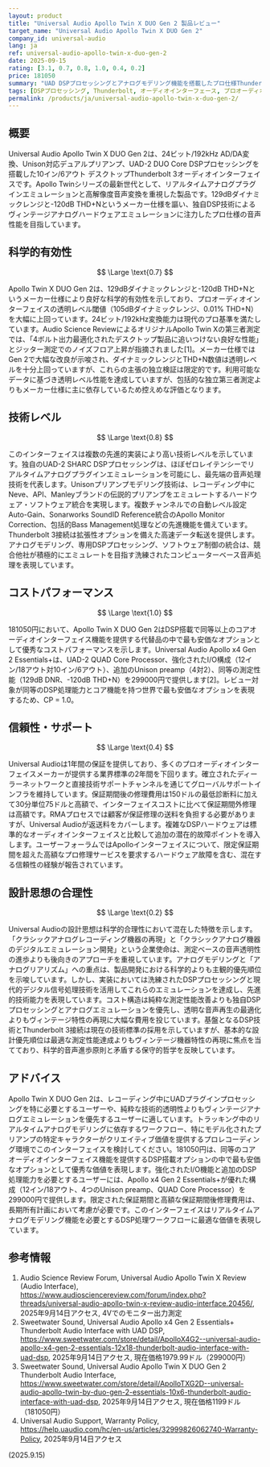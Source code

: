 ```yaml
---
layout: product
title: "Universal Audio Apollo Twin X DUO Gen 2 製品レビュー"
target_name: "Universal Audio Apollo Twin X DUO Gen 2"
company_id: universal-audio
lang: ja
ref: universal-audio-apollo-twin-x-duo-gen-2
date: 2025-09-15
rating: [3.1, 0.7, 0.8, 1.0, 0.4, 0.2]
price: 181050
summary: "UAD DSPプロセッシングとアナログモデリング機能を搭載したプロ仕様Thunderbolt 3オーディオインターフェイス。技術的性能は優秀だが、現在の市場ではコストパフォーマンスに課題がある。"
tags: [DSPプロセッシング, Thunderbolt, オーディオインターフェース, プロオーディオ, レコーディング]
permalink: /products/ja/universal-audio-apollo-twin-x-duo-gen-2/
---
```

## 概要

Universal Audio Apollo Twin X DUO Gen 2は、24ビット/192kHz AD/DA変換、Unison対応デュアルプリアンプ、UAD-2 DUO Core DSPプロセッシングを搭載した10イン/6アウト デスクトップThunderbolt 3オーディオインターフェイスです。Apollo Twinシリーズの最新世代として、リアルタイムアナログプラグインエミュレーションと高解像度音声変換を重視した製品です。129dBダイナミックレンジと-120dB THD+Nというメーカー仕様を謳い、独自DSP技術によるヴィンテージアナログハードウェアエミュレーションに注力したプロ仕様の音声性能を目指しています。

## 科学的有効性

$$ \Large \text{0.7} $$

Apollo Twin X DUO Gen 2は、129dBダイナミックレンジと-120dB THD+Nというメーカー仕様により良好な科学的有効性を示しており、プロオーディオインターフェイスの透明レベル閾値（105dBダイナミックレンジ、0.01% THD+N）を大幅に上回っています。24ビット/192kHz変換能力は現代のプロ基準を満たしています。Audio Science ReviewによるオリジナルApollo Twin Xの第三者測定では、「4ボルト出力最適化されたデスクトップ製品に追いつけない良好な性能」とジッター測定でのノイズフロア上昇が指摘されました[1]。メーカー仕様ではGen 2で大幅な改良が示唆され、ダイナミックレンジとTHD+N数値は透明レベルを十分上回っていますが、これらの主張の独立検証は限定的です。利用可能なデータに基づき透明レベル性能を達成していますが、包括的な独立第三者測定よりもメーカー仕様に主に依存しているため控えめな評価となります。

## 技術レベル

$$ \Large \text{0.8} $$

このインターフェイスは複数の先進的実装により高い技術レベルを示しています。独自のUAD-2 SHARC DSPプロセッシングは、ほぼゼロレイテンシーでリアルタイムアナログプラグインエミュレーションを可能にし、最先端の音声処理技術を代表します。Unisonプリアンプモデリング技術は、レコーディング中にNeve、API、Manleyブランドの伝説的プリアンプをエミュレートするハードウェア・ソフトウェア統合を実現します。複数チャンネルでの自動レベル設定Auto-Gain、Sonarworks SoundID Reference統合のApollo Monitor Correction、包括的Bass Management処理などの先進機能を備えています。Thunderbolt 3接続は拡張性オプションを備えた高速データ転送を提供します。アナログモデリング、専用DSPプロセッシング、ソフトウェア制御の統合は、競合他社が積極的にエミュレートを目指す洗練されたコンピューターベース音声処理を表現しています。

## コストパフォーマンス

$$ \Large \text{1.0} $$

181050円において、Apollo Twin X DUO Gen 2はDSP搭載で同等以上のコアオーディオインターフェイス機能を提供する代替品の中で最も安価なオプションとして優秀なコストパフォーマンスを示します。Universal Audio Apollo x4 Gen 2 Essentials+は、UAD-2 QUAD Core Processor、強化されたI/O構成（12イン/18アウト対10イン/6アウト）、追加のUnison preamp（4対2）、同等の測定性能（129dB DNR、-120dB THD+N）を299000円で提供します[2]。レビュー対象が同等のDSP処理能力とコア機能を持つ世界で最も安価なオプションを表現するため、CP = 1.0。

## 信頼性・サポート

$$ \Large \text{0.4} $$

Universal Audioは1年間の保証を提供しており、多くのプロオーディオインターフェイスメーカーが提供する業界標準の2年間を下回ります。確立されたディーラーネットワークと直接技術サポートチャンネルを通じてグローバルサポートインフラを維持しています。保証期間後の修理費用は150ドルの最低診断料に加えて30分単位75ドルと高額で、インターフェイスコストに比べて保証期間外修理は高額です。RMAプロセスでは顧客が保証修理の送料を負担する必要がありますが、Universal Audioが返送料をカバーします。複雑なDSPハードウェアは標準的なオーディオインターフェイスと比較して追加の潜在的故障ポイントを導入します。ユーザーフォーラムではApolloインターフェイスについて、限定保証期間を超えた高額なプロ修理サービスを要求するハードウェア故障を含む、混在する信頼性の経験が報告されています。

## 設計思想の合理性

$$ \Large \text{0.2} $$

Universal Audioの設計思想は科学的合理性において混在した特徴を示します。「クラシックアナログレコーディング機器の再現」と「クラシックアナログ機器のデジタルエミュレーション開発」という企業使命は、測定ベースの音声透明性の進歩よりも後向きのアプローチを重視しています。アナログモデリングと「アナログリアリズム」への重点は、製品開発における科学的よりも主観的優先順位を示唆しています。しかし、実装においては洗練されたDSPプロセッシングと現代的デジタル信号処理技術を活用してこれらのエミュレーションを達成し、先進的技術能力を表現しています。コスト構造は純粋な測定性能改善よりも独自DSPプロセッシングとアナログエミュレーションを優先し、透明な音声再生の最適化よりもヴィンテージ特性の再現に大幅な費用を投じています。基盤となるDSP技術とThunderbolt 3接続は現在の技術標準の採用を示していますが、基本的な設計優先順位は最適な測定性能達成よりもヴィンテージ機器特性の再現に焦点を当てており、科学的音声進歩原則と矛盾する保守的哲学を反映しています。

## アドバイス

Apollo Twin X DUO Gen 2は、レコーディング中にUADプラグインプロセッシングを特に必要とするユーザーや、純粋な技術的透明性よりもヴィンテージアナログエミュレーションを優先するユーザーに適しています。トラッキング中のリアルタイムアナログモデリングに依存するワークフロー、特にモデル化されたプリアンプの特定キャラクターがクリエイティブ価値を提供するプロレコーディング環境でこのインターフェイスを検討してください。181050円は、同等のコアオーディオインターフェイス機能を提供するDSP搭載オプションの中で最も安価なオプションとして優秀な価値を表現します。強化されたI/O機能と追加のDSP処理能力を必要とするユーザーには、Apollo x4 Gen 2 Essentials+が優れた構成（12イン/18アウト、4つのUnison preamp、QUAD Core Processor）を299000円で提供します。限定された保証期間と高額な保証期間後修理費用は、長期所有計画において考慮が必要です。このインターフェイスはリアルタイムアナログモデリング機能を必要とするDSP処理ワークフローに最適な価値を表現しています。

## 参考情報

1. Audio Science Review Forum, Universal Audio Apollo Twin X Review (Audio Interface), https://www.audiosciencereview.com/forum/index.php?threads/universal-audio-apollo-twin-x-review-audio-interface.20456/, 2025年9月14日アクセス, 4Vでのモニター出力測定
2. Sweetwater Sound, Universal Audio Apollo x4 Gen 2 Essentials+ Thunderbolt Audio Interface with UAD DSP, https://www.sweetwater.com/store/detail/ApolloX4G2--universal-audio-apollo-x4-gen-2-essentials-12x18-thunderbolt-audio-interface-with-uad-dsp, 2025年9月14日アクセス, 現在価格1979.99ドル（299000円）
3. Sweetwater Sound, Universal Audio Apollo Twin X DUO Gen 2 Thunderbolt Audio Interface, https://www.sweetwater.com/store/detail/ApolloTXG2D--universal-audio-apollo-twin-by-duo-gen-2-essentials-10x6-thunderbolt-audio-interface-with-uad-dsp, 2025年9月14日アクセス, 現在価格1199ドル（181050円）
4. Universal Audio Support, Warranty Policy, https://help.uaudio.com/hc/en-us/articles/32999826062740-Warranty-Policy, 2025年9月14日アクセス

(2025.9.15)